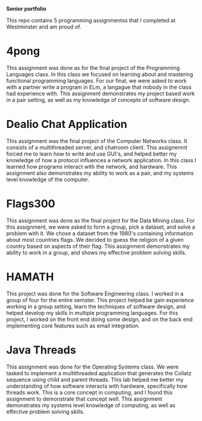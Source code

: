**Senior portfolio**

This repo contains 5 programming assignmentss that I completed at Westminster and am proud of.

# 4pong
This assignment was done as for the final project of the Programming Languages class. In this class we focused on learning about and mastering functional programming languages. For our final, we were asked to work with a partner write a program in ELm, a langague that nobody in the class had experience with. This assignment demonstrates my project based work in a pair setting, as well as my knowledge of concepts of software design.

# Dealio Chat Application
This assignment was the final project of the Computer Networks class. It consists of a multithreaded server, and chatroom client. This assignemnt forced me to learn how to write and use GUI's, and helped better my knowledge of how a protocol influences a network application. In this class I learned how programs interact with the network, and hardware. This assignment also demonstrates my ability to work as a pair, and my systems level knowledge of the computer.

# Flags300
 This assignment was done as the final project for the Data Mining class. For this assignment, we were asked to form a group, pick a dataset, and solve a problem with it. We chose a dataset from the 1980's containing information about most countries flags. We decided to guess the religion of a given country based on aspects of their flag. This assignment demonstrates my ability to work in a group, and shows my effective problem solving skills.
 
 # HAMATH
 This project was done for the Software Engineering class. I worked in a group of four for the entire semster. This project helped be gain experience working in a group setting, learn the techniques of software design, and helped develop my skills in multiple programming languages. For this project, I worked on the front end doing some design, and on the back end implementing core features such as email integration. 
 
 # Java Threads
 This assignment was done for the Operating Systems class. We were tasked to implement a multithreaded application that generates the Collatz sequence using child and parent threads. This lab helped me better my understanding of how software interacts with hardware, specifically how threads work. This is a core concept in computing, and I found this assignment to demonstrate that concept well. This assignment demonstrates my systems level knowledge of computing, as well as effective problem solving skills.
